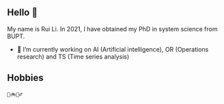 ## Hello 👋

My name is Rui Li. 
In 2021, I have obtained my PhD in system science from BUPT.

- 🔭 I’m currently working on AI (Artificial intelligence), OR (Operations research) and TS (Time series analysis)


## Hobbies
    🏀🚲︎🏊‍♂️
    
